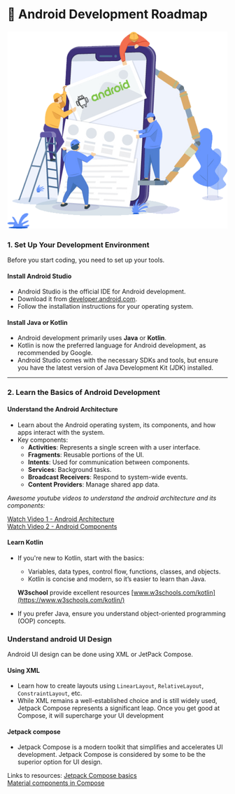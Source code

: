# 🤖 Android Development Roadmap

### ![Android Architecture image](./assets/android-development-vector.png)

### **1. Set Up Your Development Environment**

Before you start coding, you need to set up your tools.

#### **Install Android Studio**

- Android Studio is the official IDE for Android development.
- Download it from [developer.android.com](https://developer.android.com/).
- Follow the installation instructions for your operating system.

#### **Install Java or Kotlin**

- Android development primarily uses **Java** or **Kotlin**.
- Kotlin is now the preferred language for Android development, as recommended by Google.
- Android Studio comes with the necessary SDKs and tools, but ensure you have the latest version of Java Development Kit (JDK) installed.

---

### **2. Learn the Basics of Android Development**

#### **Understand the Android Architecture**

- Learn about the Android operating system, its components, and how apps interact with the system.
- Key components:
  - **Activities**: Represents a single screen with a user interface.
  - **Fragments**: Reusable portions of the UI.
  - **Intents**: Used for communication between components.
  - **Services**: Background tasks.
  - **Broadcast Receivers**: Respond to system-wide events.
  - **Content Providers**: Manage shared app data.

_Awesome youtube videos to understand the android architecture and its components:_

[Watch Video 1 - Android Architecture](https://www.youtube.com/watch?v=TwXuY2w7Zv0)  
[Watch Video 2 - Android Components](https://www.youtube.com/watch?v=8hOzHsz71vE)

#### **Learn Kotlin**

- If you're new to Kotlin, start with the basics:

  - Variables, data types, control flow, functions, classes, and objects.
  - Kotlin is concise and modern, so it’s easier to learn than Java.

  **W3school** provide excellent resources [www.w3schools.com/kotlin](https://www.w3schools.com/kotlin/)

- If you prefer Java, ensure you understand object-oriented programming (OOP) concepts.

### **Understand android UI Design**

Android UI design can be done using XML or JetPack Compose.

#### **Using XML**

- Learn how to create layouts using `LinearLayout`, `RelativeLayout`, `ConstraintLayout`, etc.
- While XML remains a well-established choice and is still widely used, Jetpack Compose represents a significant leap. Once you get good at Compose, it will supercharge your UI development

#### **Jetpack compose**

- Jetpack Compose is a modern toolkit that simplifies and accelerates UI development. Jetpack Compose is considered by some to be the superior option for UI design.

Links to resources:
[Jetpack Compose basics](https://developer.android.com/codelabs/jetpack-compose-basics)  
[Material components in Compose](https://developer.android.com/develop/ui/compose/components)

